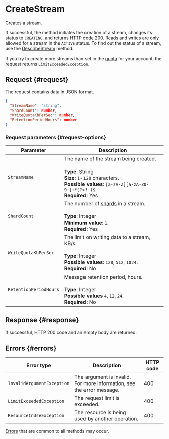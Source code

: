 # CreateStream

Creates a [stream](../../concepts/glossary.md#stream-concepts).

If successful, the method initiates the creation of a stream, changes its status to `CREATING`, and returns HTTP code 200. Reads and writes are only allowed for a stream in the `ACTIVE` status. To find out the status of a stream, use the [DescribeStream](describestream.md) method.

If you try to create more streams than set in the [quota](../../concepts/limits.md) for your account, the request returns `LimitExceededException`.

## Request {#request}

The request contains data in JSON format.

```json
{
  "StreamName": "string",
  "ShardCount": number,
  "WriteQuotaKbPerSec": number,
  "RetentionPeriodHours": number
}
```

### Request parameters {#request-options}

| Parameter | Description |
| ----- | ----- |
| `StreamName` | The name of the stream being created.<br/><br/>**Type**: String<br/>**Size**: `1`-`128` characters.<br/>**Possible values**: `[a-zA-Z][a-zA-Z0-9-]+*(?<!-)$`<br/>**Required**: Yes |
| `ShardCount` | The number of [shards](../../concepts/glossary.md#shard) in a stream.<br/><br/>**Type**: Integer<br/>**Minimum value**: `1`.<br/>**Required**: Yes |
| `WriteQuotaKbPerSec` | The limit on writing data to a stream, KB/s.<br/><br/>**Type**: Integer<br/>**Possible values**: `128`, `512`, `1024`.<br/>**Required**: No |
| `RetentionPeriodHours` | Message retention period, hours.<br/><br/>**Type**: Integer<br/>**Possible values** `4`, `12`, `24`.<br/>**Required**: No |

## Response {#response}

If successful, HTTP 200 code and an empty body are returned.

## Errors {#errors}

| Error type | Description | HTTP code |
| ----- | ----- | ----- |
| `InvalidArgumentException` | The argument is invalid. For more information, see the error message. | 400 |
| `LimitExceededException` | The request limit is exceeded. | 400 |
| `ResourceInUseException` | The resource is being used by another operation. | 400 |

[Errors](../common-errors.md) that are common to all methods may occur.
